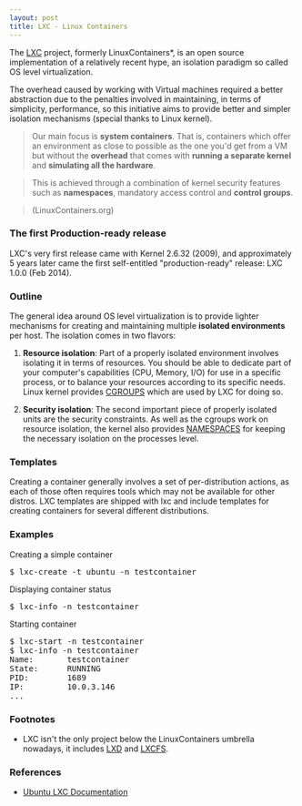 ```yaml
---
layout: post
title: LXC - Linux Containers
---
```




The [LXC](https://linuxcontainers.org/) project, formerly LinuxContainers*, is an open source implementation of a relatively recent hype, an isolation paradigm so called OS level virtualization. 

The overhead caused by working with Virtual machines required a better abstraction due to the penalties involved in maintaining, in terms of simplicity, performance, so this initiative aims to provide better and simpler isolation mechanisms (special thanks to Linux kernel).


> Our main focus is **system containers**. That is, containers which offer an environment as close to possible as the one you'd get from a VM but without the **overhead** that comes with **running a separate kernel** and **simulating all the hardware**.


> This is achieved through a combination of kernel security features such as **namespaces**, mandatory access control and **control groups**.

> (LinuxContainers.org)

### The first Production-ready release

LXC's very first release came with Kernel 2.6.32 (2009), and approximately 5 years later came the first self-entitled "production-ready" release: LXC 1.0.0 (Feb 2014).


### Outline

The general idea around OS level virtualization is to provide lighter mechanisms for creating and maintaining multiple **isolated environments** per host. The isolation comes in two flavors:

1. **Resource isolation**: Part of a properly isolated environment involves isolating it in terms of resources. You should be able to dedicate part of your computer's capabilities (CPU, Memory, I/O) for use in a specific process, or to balance your resources according to its specific needs. Linux kernel provides [CGROUPS](https://wiki.archlinux.org/index.php/cgroups) which are used by LXC for doing so.


2. **Security isolation**: The second important piece of properly isolated units are the security constraints. As well as the cgroups work on resource isolation, the kernel also provides [NAMESPACES](http://man7.org/linux/man-pages/man7/namespaces.7.html) for keeping the necessary isolation on the processes level.


### Templates

Creating a container generally involves a set of per-distribution actions, as each of those often requires tools which may not be available for other distros. LXC templates are shipped with lxc and include templates for creating containers for several different distributions.


### Examples

Creating a simple container

<pre class="message">
$ lxc-create -t ubuntu -n testcontainer
</pre>

Displaying container status
<pre class="message">
$ lxc-info -n testcontainer
</pre>

Starting container
<pre class="message">
$ lxc-start -n testcontainer
$ lxc-info -n testcontainer
Name:		testcontainer
State:		RUNNING
PID:		1689
IP:			10.0.3.146
...
</pre>

### Footnotes

* LXC isn't the only project below the LinuxContainers umbrella nowadays, it includes [LXD](https://linuxcontainers.org/lxd/introduction/) and [LXCFS](https://linuxcontainers.org/lxcfs/introduction/).


### References

* [Ubuntu LXC Documentation](https://help.ubuntu.com/lts/serverguide/lxc.html#lxc-templates)
